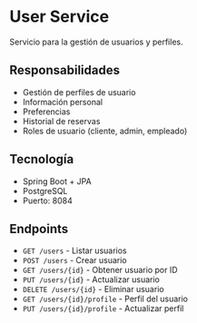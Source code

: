 # User Service

Servicio para la gestión de usuarios y perfiles.

## Responsabilidades
- Gestión de perfiles de usuario
- Información personal
- Preferencias
- Historial de reservas
- Roles de usuario (cliente, admin, empleado)

## Tecnología
- Spring Boot + JPA
- PostgreSQL
- Puerto: 8084

## Endpoints
- `GET /users` - Listar usuarios
- `POST /users` - Crear usuario
- `GET /users/{id}` - Obtener usuario por ID
- `PUT /users/{id}` - Actualizar usuario
- `DELETE /users/{id}` - Eliminar usuario
- `GET /users/{id}/profile` - Perfil del usuario
- `PUT /users/{id}/profile` - Actualizar perfil
